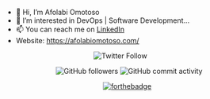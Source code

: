 - 👋 Hi, I’m Afolabi Omotoso
- 👀 I’m interested in DevOps | Software Development...
- 📫 You can reach me on [LinkedIn](https://www.linkedin.com/in/omotoso-afolabi/)
- Website: https://afolabiomotoso.com/

<!---
avurlerby/avurlerby is a ✨ special ✨ repository because its `README.md` (this file) appears on your GitHub profile.
You can click the Preview link to take a look at your changes.
--->


<center>

  
   <img alt="Twitter Follow" src="https://img.shields.io/twitter/follow/avurlerby?style=social">&nbsp;
  &nbsp;&nbsp;&nbsp;&nbsp;&nbsp;&nbsp;&nbsp;
  
  <img alt="GitHub followers" src="https://img.shields.io/github/followers/avurlerby?style=social">
  
  <img alt="GitHub commit activity" src="https://img.shields.io/github/commit-activity/m/avurlerby/portfolio-web?style=flat-square">
  
  
  [![forthebadge](https://forthebadge.com/images/badges/built-with-love.svg)](https://forthebadge.com) &nbsp;
</center>
